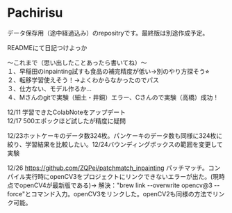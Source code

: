 # Pachirisu
データ保存用（途中経過込み）のrepositryです。最終版は別途作成予定。

READMEにて日記つけよっか

〜これまで（思い出したことあったら書いてね）〜  
１、早稲田のinpainting試すも食品の補完精度が低い→別のやり方探そう⭐︎  
２、転移学習使えそう！→よくわからなかったのでパス  
３、仕方ない、モデル作るか…  
４、Mさんのgitで実験（細土・井銅）エラー、Cさんので実験（高橋）成功！  

12/11 学習できたColabNoteをアップデート  
12/17 500エポックほど試したが精度に疑問

12/23ホットケーキのデータ数324枚。パンケーキのデータ数も同様に324枚に絞り、学習結果を比較したい。12/24バウンディングボックスの範囲を変更して実験

12/26  https://github.com/ZQPei/patchmatch_inpainting
パッチマッチ。コンパイル実行時にopenCV3をプロジェクトにリンクできないエラーが出た。(現時点でopenCV4が最新版である)→
解決："brew link --overwrite opencv@3 --force"とコマンド入力。openCV3をリンクした。openCV2も同様の方法でリンク可能。
                         
